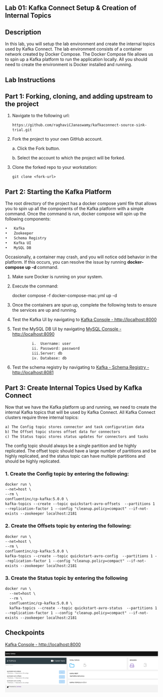 ## **Lab 01: Kafka Connect Setup & Creation of Internal Topics**


## Description

In this lab, you will setup the lab environment and create the internal topics used by Kafka Connect. The lab environment consists of a container network created by Docker Compose. The Docker Compose file allows us to spin up a Kafka platform to run the application locally. All you should need to create the environment is Docker installed and running.


## Lab Instructions

## **Part 1: Forking, cloning, and adding upstream to the project**

1.	Navigate to the following url: 

        https://github.com/raghaviCJanaswamy/kafkaconnect-source-sink-trial.git

2.	Fork the project to your own GitHub account.

    a.	Click the Fork button.
        
    b.	Select the account to which the project will be forked.

3.	Clone the forked repo to your workstation: 

        git clone <fork-url>


## **Part 2: Starting the Kafka Platform**

The root directory of the project has a docker compose yaml file that allows you to spin up all the components of the Kafka platform with a simple command. Once the command is run, docker compose will spin up the following components:

    •	Kafka
    •	Zookeeper
    •	Schema Registry
    •	Kafka UI
    •	MySQL DB

Occasionally, a container may crash, and you will notice odd behavior in the platform. If this occurs, you can resolve the issue by running <b>docker-compose up -d </b> command.

1.	Make sure Docker is running on your system.
   2.	Execute the command: 

         docker compose -f docker-compose-mac.yml up -d

3.	Once the containers are spun up, complete the following tests to ensure the services are up and running.

4. Test the Kafka UI by navigating to     [Kafka Console - http://localhost:8000](http://localhost:8000)

5. Test the MySQL DB UI by navigating   [MySQL Console - http://localhost:8090](http://localhost:8090)

                i.	Username: user
                ii.	Password: password
                iii.Server: db
                iv.	Database: db

6. Test the schema registry by navigating to 
 [Kafka - Schema Registry - http://localhost:8081](http://localhost:8081)

## **Part 3: Create Internal Topics Used by Kafka Connect**

Now that we have the Kafka platform up and running, we need to create the internal Kafka topics that will be used by Kafka Connect. All Kafka Connect clusters require three internal topics: 

    a) The Config topic stores connector and task configuration data
    b) The Offset topic stores offset data for connectors 
    c) The Status topic stores status updates for connectors and tasks
    
The config topic should always be a single partition and be highly replicated. The offset topic should have a large number of partitions and be highly replicated, and the status topic can have multiple partitions and should be highly replicated.

### 1.	Create the Config topic by entering the following:

    docker run \
    --net=host \
    --rm \
    confluentinc/cp-kafka:5.0.0 \
    kafka-topics --create --topic quickstart-avro-offsets  --partitions 1 --replication-factor 1 --config "cleanup.policy=compact" --if-not-exists --zookeeper localhost:2181

### 2.	Create the Offsets topic by entering the following:

    docker run \
    --net=host \
    --rm \
    confluentinc/cp-kafka:5.0.0 \
    kafka-topics --create --topic quickstart-avro-config  --partitions 1 --replication-factor 1 --config "cleanup.policy=compact" --if-not-exists --zookeeper localhost:2181

### 3.	Create the Status topic by entering the following

    docker run \
      --net=host \
      --rm \
      confluentinc/cp-kafka:5.0.0 \
      kafka-topics --create --topic quickstart-avro-status  --partitions 1 --replication-factor 1 --config "cleanup.policy=compact" --if-not-exists --zookeeper localhost:2181


##  **Checkpoints** 
[Kafka Console - http://localhost:8000](http://localhost:8000)

![KafkaTopicsConsole.png](KafkaTopicsConsole.png)